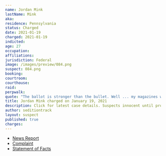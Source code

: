```yaml
---
name: Jordan Mink
lastName: Mink
aka:
residence: Pennsylvania
status: Charged
date: 2021-01-19
charged: 2021-01-19
indicted:
age: 27
occupation:
affiliations:
jurisdiction: Federal
image: /images/preview/084.png
suspect: 084.png
booking:
courtroom:
courthouse:
raid:
perpwalk:
quote: "The ballot is stronger than the bullet. Well ... my magazines will be fully loaded just in case it’s not."
title: Jordan Mink charged on January 19, 2021
description: Click for latest case details. Suspects innocent until proven guilty.
author: seditiontrack
layout: suspect
published: true
charges:
---
```

- [News Report](https://triblive.com/local/feds-oakdale-man-stormed-capitol-with-baseball-bat-stole-chair/)
- [Complaint](https://www.justice.gov/opa/page/file/1357221/download)
- [Statement of Facts](https://www.justice.gov/opa/page/file/1357221/download)
